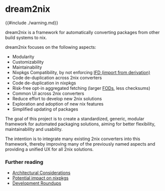 # dream2nix

{{#include ./warning.md}}

dream2nix is a framework for automatically converting packages from other build systems to nix.

dream2nix focuses on the following aspects:

- Modularity
- Customizability
- Maintainability
- Nixpkgs Compatibility, by not enforcing [IFD (import from derivation)][glossary]
- Code de-duplication across 2nix converters
- Code de-duplication in nixpkgs
- Risk-free opt-in aggregated fetching (larger [FODs][glossary], less checksums)
- Common UI across 2nix converters
- Reduce effort to develop new 2nix solutions
- Exploration and adoption of new nix features
- Simplified updating of packages

The goal of this project is to create a standardized, generic, modular framework for automated packaging solutions, aiming for better flexibility, maintainability and usability.

The intention is to integrate many existing 2nix converters into this framework, thereby improving many of the previously named aspects and providing a unified UX for all 2nix solutions.

### Further reading

- [Architectural Considerations](./intro/architectural-considerations.md)
- [Potential impact on nixpkgs](./intro/nixpkgs-improvements.md)
- [Development Roundups](./development-roundups.md)

[glossary]: https://nixos.wiki/wiki/Glossary "glossary"
